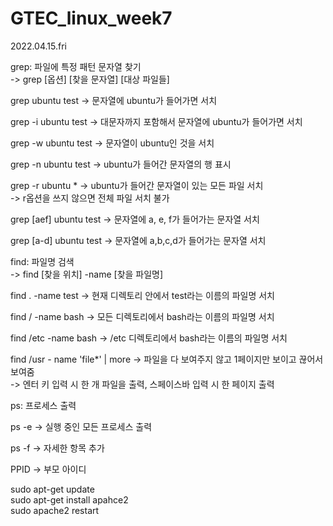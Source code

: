 # GTEC_linux_week7

2022.04.15.fri

grep: 파일에 특정 패턴 문자열 찾기   
-> grep [옵션] [찾을 문자열] [대상 파일들]   

grep ubuntu test -> 문자열에 ubuntu가 들어가면 서치

grep -i ubuntu test -> 대문자까지 포함해서 문자열에 ubuntu가 들어가면 서치

grep -w ubuntu test -> 문자열이 ubuntu인 것을 서치

grep -n ubuntu test -> ubuntu가 들어간 문자열의 행 표시

grep -r ubuntu * -> ubuntu가 들어간 문자열이 있는 모든 파일 서치   
-> r옵션을 쓰지 않으면 전체 파일 서치 불가

grep [aef] ubuntu test -> 문자열에 a, e, f가 들어가는 문자열 서치

grep [a-d] ubuntu test -> 문자열에 a,b,c,d가 들어가는 문자열 서치

find: 파일명 검색   
-> find [찾을 위치] -name [찾을 파일명]

find . -name test -> 현재 디렉토리 안에서 test라는 이름의 파일명 서치

find / -name bash -> 모든 디렉토리에서 bash라는 이름의 파일명 서치

find /etc -name bash -> /etc 디렉토리에서 bash라는 이름의 파일명 서치

find /usr - name 'file*' | more -> 파일을 다 보여주지 않고 1페이지만 보이고 끊어서 보여줌   
-> 엔터 키 입력 시 한 개 파일을 출력, 스페이스바 입력 시 한 페이지 출력

ps: 프로세스 출력

ps -e -> 실행 중인 모든 프로세스 출력

ps -f -> 자세한 항목 추가

PPID -> 부모 아이디

sudo apt-get update   
sudo apt-get install apahce2   
sudo apache2 restart
